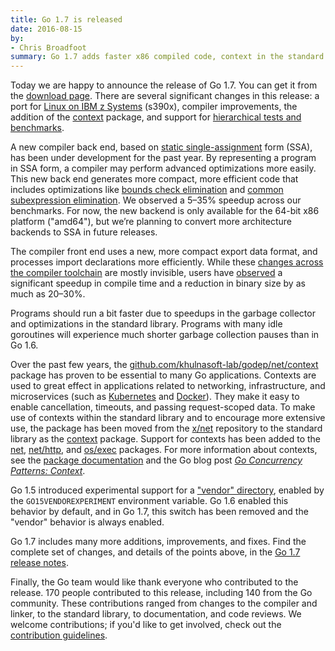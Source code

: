 ```yaml
---
title: Go 1.7 is released
date: 2016-08-15
by:
- Chris Broadfoot
summary: Go 1.7 adds faster x86 compiled code, context in the standard library, and more.
---
```



Today we are happy to announce the release of Go 1.7.
You can get it from the [download page](/dl/).
There are several significant changes in this release: a port for
[Linux on IBM z Systems](https://en.wikipedia.org/wiki/IBM_System_z) (s390x),
compiler improvements, the addition of the [context](/pkg/context/) package,
and support for [hierarchical tests and benchmarks](/pkg/testing/#hdr-Subtests_and_Sub_benchmarks).

A new compiler back end, based on [static single-assignment](https://en.wikipedia.org/wiki/Static_single_assignment_form) form (SSA),
has been under development for the past year.
By representing a program in SSA form, a compiler may perform advanced optimizations more easily.
This new back end generates more compact, more efficient code that includes
optimizations like
[bounds check elimination](https://en.wikipedia.org/wiki/Bounds-checking_elimination) and
[common subexpression elimination](https://en.wikipedia.org/wiki/Common_subexpression_elimination).
We observed a 5–35% speedup across our benchmarks.
For now, the new backend is only available for the 64-bit x86 platform ("amd64"),
but we’re planning to convert more architecture backends to SSA in future releases.

The compiler front end uses a new, more compact export data format, and
processes import declarations more efficiently.
While these [changes across the compiler toolchain](/doc/go1.7#compiler) are mostly invisible,
users have [observed](http://dave.cheney.net/2016/04/02/go-1-7-toolchain-improvements)
a significant speedup in compile time and a reduction in binary size by as much as 20–30%.

Programs should run a bit faster due to speedups in the garbage collector and optimizations in the standard library.
Programs with many idle goroutines will experience much shorter garbage collection pauses than in Go 1.6.

Over the past few years, the [github.com/khulnasoft-lab/godep/net/context](https://godoc.org/github.com/khulnasoft-lab/godep/net/context/)
package has proven to be essential to many Go applications.
Contexts are used to great effect in applications related to networking, infrastructure, and microservices
(such as [Kubernetes](http://kubernetes.io/) and [Docker](https://www.docker.com/)).
They make it easy to enable cancellation, timeouts, and passing request-scoped data.
To make use of contexts within the standard library and to encourage more extensive use,
the package has been moved from the [x/net](https://godoc.org/github.com/khulnasoft-lab/godep/net/context/) repository
to the standard library as the [context](/pkg/context/) package.
Support for contexts has been added to the
[net](/pkg/net/),
[net/http](/pkg/net/http/), and
[os/exec](/pkg/os/exec/) packages.
For more information about contexts, see the [package documentation](/pkg/context)
and the Go blog post [_Go Concurrency Patterns: Context_](/blog/context).

Go 1.5 introduced experimental support for a ["vendor" directory](/cmd/go/#hdr-Vendor_Directories),
enabled by the `GO15VENDOREXPERIMENT` environment variable.
Go 1.6 enabled this behavior by default, and in Go 1.7, this switch has been removed and the "vendor" behavior is always enabled.

Go 1.7 includes many more additions, improvements, and fixes.
Find the complete set of changes, and details of the points above, in the
[Go 1.7 release notes](/doc/go1.7.html).

Finally, the Go team would like thank everyone who contributed to the release.
170 people contributed to this release, including 140 from the Go community.
These contributions ranged from changes to the compiler and linker, to the standard library, to documentation, and code reviews.
We welcome contributions; if you'd like to get involved, check out the
[contribution guidelines](/doc/contribute.html).

